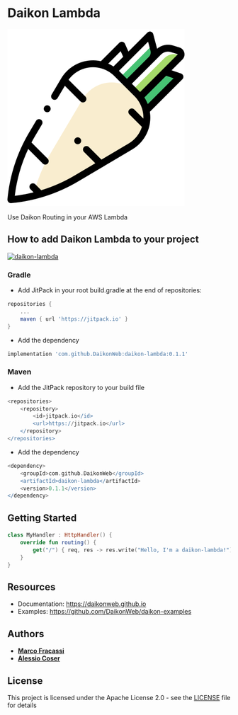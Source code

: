 # Daikon Lambda

![Daikon](./logo.svg)

Use Daikon Routing in your AWS Lambda

## How to add Daikon Lambda to your project

[![daikon-lambda](https://jitpack.io/v/daikonweb/daikon-lambda.svg)](https://jitpack.io/#daikonweb/daikon-lambda)

### Gradle

- Add JitPack in your root build.gradle at the end of repositories:

```groovy
repositories {
    ...
    maven { url 'https://jitpack.io' }
}
```

- Add the dependency

```groovy
implementation 'com.github.DaikonWeb:daikon-lambda:0.1.1'
```

### Maven

- Add the JitPack repository to your build file

```groovy
<repositories>
    <repository>
        <id>jitpack.io</id>
        <url>https://jitpack.io</url>
    </repository>
</repositories>
```

- Add the dependency

```groovy
<dependency>
    <groupId>com.github.DaikonWeb</groupId>
    <artifactId>daikon-lambda</artifactId>
    <version>0.1.1</version>
</dependency>
```

## Getting Started

```kotlin
class MyHandler : HttpHandler() {
    override fun routing() {
        get("/") { req, res -> res.write("Hello, I'm a daikon-lambda!") }
    }
}
```

## Resources

- Documentation: https://daikonweb.github.io
- Examples: https://github.com/DaikonWeb/daikon-examples

## Authors

- **[Marco Fracassi](https://github.com/fracassi-marco)**
- **[Alessio Coser](https://github.com/AlessioCoser)**

## License

This project is licensed under the Apache License 2.0 - see the [LICENSE](LICENSE) file for details
